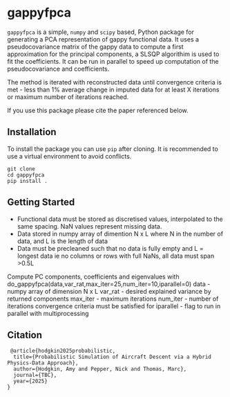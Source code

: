 # gappyfpca

`gappyfpca` is a simple, `numpy` and `scipy` based, Python package for generating a PCA representation of gappy functional data. It uses a pseudocovariance matrix of the gappy data to compute a first approximation for the principal components, a SLSQP algorithim is used to fit the coefficients. It can be run in parallel to speed up computation of the pseudocovariance and coefficients.

The method is iterated with reconstructed data until convergence criteria is met - less than 1\% average change in imputed data for at least X iterations or maximum number of iterations reached.

If you use this package please cite the paper referenced below.

## Installation

To install the package you can use `pip` after cloning. It is recommended to use a virtual environment to avoid conflicts.

	git clone
	cd gappyfpca
	pip install .

## Getting Started

- Functional data must be stored as discretised values, interpolated to the same spacing. NaN values represent missing data.
- Data stored in numpy array of dimention N x L where N in the number of data, and L is the length of data
- Data must be precleaned such that no data is fully empty and L = longest data ie no columns or rows with full NaNs, all data must span >0.5L

Compute PC components, coefficients and eigenvalues with do_gappyfpca(data,var_rat,max_iter=25,num_iter=10,iparallel=0)
	data - numpy array of dimension N x L
	var_rat - desired explained variance by returned components
	max_iter - maximum iterations
	num_iter - number of iterations convergence criteria must be satisfied for
	iparallel - flag to run in parallel with multiprocessing

 ## Citation

	 @article{hodgkin2025probabilistic,
	  title={Probabilistic Simulation of Aircraft Descent via a Hybrid Physics-Data Approach},
	  author={Hodgkin, Amy and Pepper, Nick and Thomas, Marc},
	  journal={TBC},
	  year={2025}
	}
